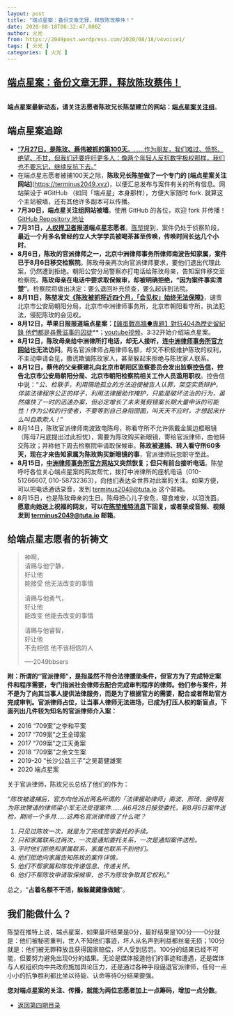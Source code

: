 ```yaml
---
layout: post
title: "端点星案：备份文章无罪，释放陈玫蔡伟！"
date: 2020-08-18T08:32:47.000Z
author: 火光
from: https://2049post.wordpress.com/2020/08/18/v4voice1/
tags: [ 火光 ]
categories: [ 火光 ]
---
```

<!--1597739567000-->
[端点星案：备份文章无罪，释放陈玫蔡伟！](https://2049post.wordpress.com/2020/08/18/v4voice1/)
------

<div>
<figure class="wp-block-image"><img src="https://i.imgur.com/7evEYxw.jpg" alt="" /></figure><p><strong>端点星案最新动态，请关注志愿者陈玫兄长陈堃建立的网站：<a href="https://terminus2049.xyz/" target="_blank" rel="noreferrer noopener">端点星案关注组</a></strong>。</p><h2 id="端点星案追踪"></h2><h2 id="端点星案追踪">端点星案追踪</h2><ul><li class=""><a href="https://matters.news/@cmcwthb/%E9%99%88%E7%8E%AB%E8%94%A1%E4%BC%9F%E8%A2%AB%E6%8D%95%E7%99%BE%E6%97%A5-%E7%BA%B5%E4%BD%BF%E7%8E%AF%E5%A2%83%E5%86%8D%E7%B3%9F%E7%B3%95-%E4%BB%8D%E8%A6%81%E5%81%9A%E4%B8%80%E4%B8%AA%E6%9C%89%E6%89%80%E4%B8%BA%E7%9A%84%E6%8A%B5%E6%8A%97%E8%80%85-bafyreiaujzlm7tmshx2dqrvymf3yaa7fjdlws3easc4q775tynfwm656ni" target="_blank" rel="noreferrer noopener">“<strong>7月27日，是陈玫、蔡伟被抓的第100天</strong>。……作为朋友，我们难过、愤怒、绝望、不甘，但我们还要呼吁更多人：像两个年轻人反抗数字极权那样，我们也不要忘记，继续反抗下去。”</a></li><li class="">在端点星志愿者被捕100天之际，<strong>陈玫兄长陈堃做了一个专门的 [端点星案关注网站]</strong>(<a href="https://terminus2049.xyz" target="_blank" rel="noreferrer noopener">https://terminus2049.xyz</a>)，以便汇总发布与案件有关的所有信息。网站架设于 #GitHub （如同「端点星」本身那样），方便大家随时 fork. 就算这个主站被墙，还有其他许多副本可以传播。</li><li class=""><strong>7月30日，端点星关注组网站被墙</strong>。使用 GitHub 的各位，欢迎 fork 并传播！<a href="https://github.com/terminus2049case" target="_blank" rel="noreferrer noopener">GitHub Repository 地址</a></li><li class=""><strong>7月31日，<a href="https://twitter.com/CHRDnet/status/1289243917141946369" target="_blank" rel="noreferrer noopener">人权捍卫者</a>报道端点星志愿者</strong>。<a href="https://twitter.com/tansunit" target="_blank" rel="noreferrer noopener">陈堃</a>提到，案件仍处于侦察阶段，<strong>最近一个月多名曾经的立人大学学员被喝茶甚至传唤，传唤时间长达几个小时</strong>。</li><li class=""><strong>8月6日，陈玫的官派律师之一，北京中洲律师事务所律师南波告知家属，案件已于8月6日移交检察院</strong>。陈玫母亲再次向官派律师要求，要他们退出代理此案，仍然遭到拒绝。朝阳公安分局警察亦打电话给陈玫母亲，告知案件移交至检察院。<strong>陈玫母亲在电话中要求取保候审，却被明确拒绝，“因为案件事实清楚”</strong>。检察院将做出决定：要么退回补充侦查，要么起诉到法院。</li><li class=""><strong>8月11日，陈堃发文<a href="https://terminus2049.xyz/post/20200811-chenmei-right-to-meet/" target="_blank" rel="noreferrer noopener">《陈玫被抓将近四个月，「会见权」始终无法保障》</a></strong>，谴责北京市公安局朝阳分局，北京市中洲律师事务所，北京市朝阳看守所，执法犯法，侵犯陈玫的会见权。</li><li class=""><strong>8月12日，苹果日报报道端点星案：</strong><a href="https://hk.appledaily.com/china/20200812/KGKLOETC26FDC2Z3TWONIQVAMY/" target="_blank" rel="noreferrer noopener">【雞蛋戰高牆●專題】對抗404為歷史留紀錄 他們都是尋釁滋事的囚徒</a>**；<a href="https://youtu.be/wVshQNb15cI" target="_blank" rel="noreferrer noopener">youtube视频</a>，3:32开始介绍端点星案。</li><li class=""><strong>8月12日，陈玫母亲给中洲律所打电话，却无人接听，连<a href="http://bjzhongzhou.com" target="_blank" rel="noreferrer noopener">中洲律师事务所官方网站</a>也无法访问</strong>。两名官派律师占用律师名额，却又不积极维护陈玫的权利，不主动申请会见，撒谎欺骗陈玫家人，甚至躲起来拒绝与陈玫家人联系。</li><li class=""><strong>8月12日，蔡伟的父亲蔡建礼向北京市朝阳区监察委员会发出监察<a href="https://terminus2049.xyz/post/20200812-caijianli-complaint/" target="_blank" rel="noreferrer noopener">控告信</a>，控告北京市公安局朝阳分局、北京市朝阳检察院相关工作人员滥用职权</strong>。控告信中说：“<em>公、检联手，利用隔绝孤立的方法迫使被告人认罪，架空实质辩护，佯装法律程序公正的样子，利用法律援助作掩护，只能是破坏法治的行为，虽然痛快了一时的迅速办案，但必定增长了未来冤假错案长期大量申诉的可能性！作为公权的行使者，不要等到自己身陷囹圄，叫天天不应时，才想起来什么叫自欺欺人！</em>”</li><li class="">8月14日，陈玫官派律师南波致电陈母，称看守所不允许佩戴金属边框眼镜（陈母7月底提出过此担忧），需要为陈玫购买新眼镜，寄给官派律师，由他转交陈玫；并称他下周去检察院申请取保候审。<strong>陈玫被逮捕、转入看守所60多天，现在才来告知家属为陈玫购买新眼镜的事</strong>，官派律师玩忽职守至此。</li><li class=""><strong>8月15日，<a href="http://bjzhongzhou.com" target="_blank" rel="noreferrer noopener">中洲律师事务所官方网站</a>又突然恢复；但只有前台接听电话</strong>。陈堃呼吁各位关心端点星案的网友帮忙，拨打中洲律所的座机电话（010-51266607, 010-58732363），向他们表达全世界对此案的关注。如果方便，可以把电话通话录音，发到 <a href="mailto:terminus2049@tuta.io" target="_blank" rel="noreferrer noopener">terminus2049@tuta.io</a> 这个邮箱。</li><li class="">8月15日，也是陈玫母亲的生日。陈母担心儿子安危，寝食难安，以泪洗面。<strong>愿意向她送上祝福的网友，可以在<a href="https://twitter.com/tansunit/status/1294542846591004672" target="_blank" rel="noreferrer noopener">陈堃推特消息</a>下回复，或者录成音频、视频发到 <a href="mailto:terminus2049@tuta.io" target="_blank" rel="noreferrer noopener">terminus2049@tuta.io</a> 邮箱</strong>。</li></ul><h2 id="给端点星志愿者的祈祷文"></h2><h2 id="给端点星志愿者的祈祷文">给端点星志愿者的祈祷文</h2><blockquote class="wp-block-quote"><p>神啊，<br>请赐与他宁静，<br>好让他<br>能接受 他无法改变的事情</p><p>请赐与他勇气，<br>好让他<br>能改变 他能去改变的事情</p><p>请赐与他睿智，<br>好让他<br>不去相信 他不该相信的人</p><p>&#8212;-2049bbsers</p></blockquote><p><strong>附：所谓的“官派律师”，是指虽然不符合法律援助条件，但官方为了完成特定案件和程序需要，专门指派社会律师去配合完成审判程序的律师。他们参与案件，并不是为了向其当事人提供法律服务，而是为了根据官方的需要，配合或者帮助官方完成审判。官派律师占位，让当事人律师无法进场，已成为打压人权的新盲点，下面列出几件较为知名的官派律师介入案：</strong></p><ul><li class="">2016 “709案”之李和平案</li><li class="">2017 “709案”之王全璋案</li><li class="">2017 “709案”之江天勇案</li><li class="">2018 “709案”之余文生案</li><li class="">2019-20 “长沙公益三子”之吴葛健雄案</li><li class="">2020 端点星案</li></ul><p>关于官派律师，陈玫兄长总结了他们的作为：</p><p><em>“陈玫被逮捕后，官方向他派出两名所谓的「法律援助律师」南波、邢琦，使得我为陈玫聘请的律师梁小军无法受理案件……从6月28日接受委托，到8月6日案件送检，期间一个多月……这两名官派律师做了什么呢？</em></p><ol><li class=""><em>只见过陈玫一次，就是为了完成签字委托的手续。</em></li><li class=""><em>只和家属联系过两次，一次是通知委托关系，一次是通知案件送检。</em></li><li class=""><em>平时他们拒绝和家属联系，家属也联系不到他们。</em></li><li class=""><em>他们拒绝向家属告知陈玫的案件详情。</em></li><li class=""><em>他们不帮家属和陈玫传递信息、传递关怀。</em></li><li class=""><em>他们不帮陈玫申请取保候审，也不为陈玫争取其它权利。</em>”</li></ol><p>总之，“<strong>占着名额不干活，躲躲藏藏像做贼</strong>”。</p><h2 id="我们能做什么？"></h2><h2 id="我们能做什么？">我们能做什么？</h2><p>陈堃在推特上说，端点星案，如果最坏结果是0分，最好结果是100分——0分就是：他们被秘密重判，世人不知他们事迹，坏人从名声到利益都丝毫无损；100分就是：他们被无罪释放且获得国家赔偿，坏人受到惩罚。100分的结果已经不可能，但要努力避免出现0分的结果。无论是媒体报道他们的事迹和遭遇，还是媒体与人权组织向中共政府施加舆论压力，还是通过各种手段逼退官派律师，任何一点小小的抗争胜利都比坐以待毙、认命等待0分结果要强。</p><p><strong>您对端点星案的关注、传播，就能为两位志愿者加上一点筹码，增加一点分数</strong>。</p><nav  class="wp-block-navigation" ><ul class="wp-block-navigation__container"><li class="wp-block-navigation-link"><a class="wp-block-navigation-link__content"  href="https://2049post.wordpress.com/v4index/"><span class="wp-block-navigation-link__label">返回第四期目录</span></a></li></ul></nav>			<div id="atatags-26942-5f3b943c122de"></div><script>__ATA.cmd.push(function() {__ATA.initDynamicSlot({id: 'atatags-26942-5f3b943c122de',location: 120,formFactor: '001',label: {text: '广告',},creative: {reportAd: {text: '举报此广告',},privacySettings: {text: '隐私设置',}}});});</script>
</div>

